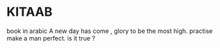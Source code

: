 # KITAAB
book in arabic
A new day has come ,
glory to be the most high.
 practise make a man perfect.
 is it true ?
